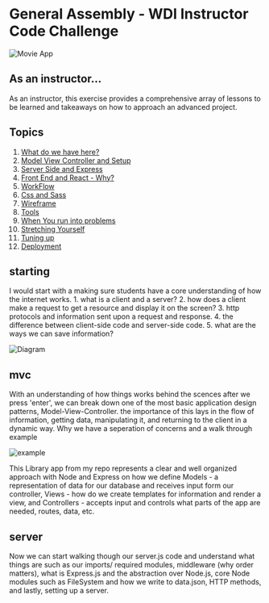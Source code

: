 # General Assembly - WDI Instructor Code Challenge

![Movie App](https://user-images.githubusercontent.com/7386478/48305673-2a292b00-e4fd-11e8-9f48-2f558139bbfd.png)

## As an instructor...

As an instructor, this exercise provides a comprehensive array of lessons to be learned and takeaways on how to approach an advanced project. 

## Topics 

1. [What do we have here?](#starting)
2. [Model View Controller and Setup](#mvc)
3. [Server Side and Express](#server)
4. [Front End and React - Why?](#front)
5. [WorkFlow](#workflow)
6. [Css and Sass](#sass)
7. [Wireframe](#wireframe)
8. [Tools](#tools)
9. [When You run into problems](#help)
10. [Stretching Yourself](#improving)
11. [Tuning up](#cleanup)
12. [Deployment](#deployment)

## starting

I would start with a making sure students have a core understanding of how the internet works.
    1. what is a client and a server?
    2. how does a client make a request to get a resource and display it on the screen?
    3. http protocols and information sent upon a request and response.
    4. the difference between client-side code and server-side code.
    5. what are the ways we can save information?

![Diagram](https://mdn.mozillademos.org/files/13839/Web%20Application%20with%20HTML%20and%20Steps.png)

## mvc

With an understanding of how things works behind the scences after we press 'enter', we can break down one of the most basic application design patterns, Model-View-Controller. the importance of this lays in the flow of information, getting data, manipulating it, and returning to the client in a dynamic way. Why we have a seperation of concerns and a walk through example

 ![example](https://user-images.githubusercontent.com/7386478/48306355-1255a500-e505-11e8-87d5-8292cc79524f.png)

This Library app from my repo represents a clear and well organized approach with Node and Express on how we define Models - a representation of data for our database and receives input form our controller, Views - how do  we create templates for information and render a view, and Controllers - accepts input and controls what parts of the app are needed, routes, data, etc.

## server

Now we can start walking though our server.js code and understand what things are such as our imports/ required modules, middleware (why order matters), what is Express.js and the abstraction over Node.js, core Node modules such as FileSystem and how we write to data.json, HTTP methods, and lastly, setting up a server.
